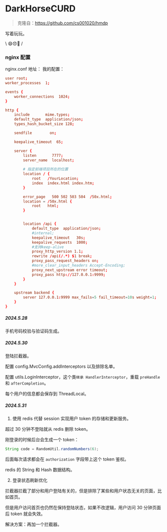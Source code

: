 # DarkHorseCURD
> 克隆自：https://github.com/cs001020/hmdp

写着玩玩。

\ 😄😞🐷 / 

### nginx 配置
nginx.conf 地址：
我的配置：
```conf
user root;
worker_processes  1;

events {
    worker_connections  1024;
}

http {
    include       mime.types;
    default_type  application/json;
    types_hash_bucket_size 128;

    sendfile        on;

    keepalive_timeout  65;

    server {
        listen       7777;
        server_name  localhost;
        
        # 指定前端项目所在的位置
        location / {
            root   /YourLocation;
            index  index.html index.htm;
        }

        error_page   500 502 503 504  /50x.html;
        location = /50x.html {
            root   html;
        }


        location /api {
            default_type  application/json;
            #internal;
            keepalive_timeout   30s;
            keepalive_requests  1000;
            #支持keep-alive
            proxy_http_version 1.1;
            rewrite /api(/.*) $1 break;
            proxy_pass_request_headers on;
            #more_clear_input_headers Accept-Encoding;
            proxy_next_upstream error timeout;
            proxy_pass http://127.0.0.1:9999;
        }
    }

    upstream backend {
        server 127.0.0.1:9999 max_fails=5 fail_timeout=10s weight=1;
    }
}
```

##### 2024.5.28
手机号码校验与验证码生成。

##### 2024.5.30
登陆拦截器。

配置 config.MvcConfig.addInterceptors 以及排除名单。

配置 utils.LoginInterceptor，这个类`继承 HandlerInterceptor`，重载 `preHandle` 和 `afterCompletion`。

每个用户的信息都会保存到 ThreadLocal。

##### 2024.5.31
1. 使用 redis 代替 session 实现用户 token 的存储和更新服务。

超过 30 分钟不登陆就从 redis 删除 token。

刚登录的时候后台会生成一个 token：
```java
String code = RandomUtil.randomNumbers(6);
```
后面每次请求都会在 `authorization` 字段带上这个 token 鉴权。

redis 的 String 和 Hash 数据结构。

2. 登录状态刷新优化

拦截器拦截了部分和用户登陆有关的，但是排除了某些和用户状态无关的页面，比如首页。

但是用户访问首页也仍然在保持登陆状态，如果不改逻辑，用户访问 30 分钟页面后 token 就会失效。

解决方案：再加一个拦截器。

